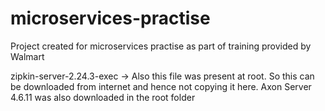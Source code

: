 # microservices-practise
Project created for microservices practise as part of training provided by Walmart


zipkin-server-2.24.3-exec -> Also this file was present at root. So this can be downloaded from internet and hence not copying it here.
Axon Server 4.6.11 was also downloaded in the root folder
